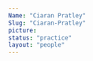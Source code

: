 ```yaml
---
Name: "Ciaran Pratley"
Slug: "Ciaran-Pratley"
picture: 
status: "practice"
layout: "people"
---
```

